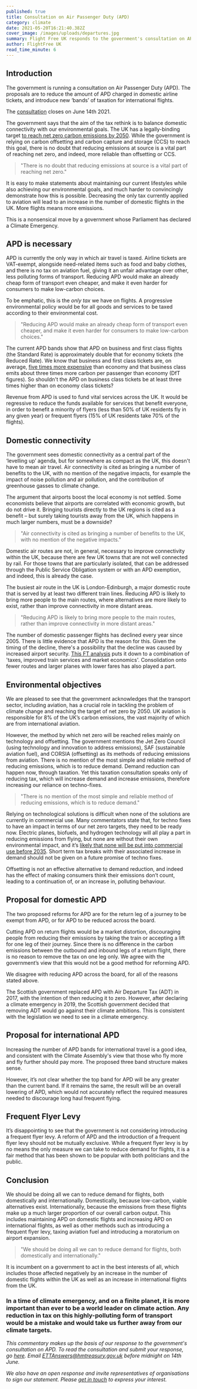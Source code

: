 ```yaml
---
published: true
title: Consultation on Air Passenger Duty (APD)
category: climate
date: 2021-05-20T16:21:40.382Z
cover_image: /images/uploads/departures.jpg
summary: Flight Free UK responds to the government's consultation on APD.
author: FlightFree UK
read_time_minute: 6
---
```

## Introduction

The government is running a consultation on Air Passenger Duty (APD). The proposals are to reduce the amount of APD charged in domestic airline tickets, and introduce new ‘bands’ of taxation for international flights.

The [consultation](https://www.gov.uk/government/consultations/consultation-on-aviation-tax-reform) closes on June 14th 2021.

The government says that the aim of the tax rethink is to balance domestic connectivity with our environmental goals. The UK has a legally-binding target [to reach net zero carbon emissions by 2050](https://www.gov.uk/government/news/uk-becomes-first-major-economy-to-pass-net-zero-emissions-law). While the government is relying on carbon offsetting and carbon capture and storage (CCS) to reach this goal, there is no doubt that reducing emissions at source is a vital part of reaching net zero, and indeed, more reliable than offsetting or CCS.

> "There is no doubt that reducing emissions at source is a vital part of reaching net zero."

It is easy to make statements about maintaining our current lifestyles while also achieving our environmental goals, and much harder to convincingly demonstrate how this is possible. Decreasing the only tax currently applied to aviation will lead to an increase in the number of domestic flights in the UK. More flights means more emissions. 

This is a nonsensical move by a government whose Parliament has declared a Climate Emergency.

## APD is necessary

APD is currently the only way in which air travel is taxed. Airline tickets are VAT-exempt, alongside need-related items such as food and baby clothes, and there is no tax on aviation fuel, giving it an unfair advantage over other, less polluting forms of transport. Reducing APD would make an already cheap form of transport even cheaper, and make it even harder for consumers to make low-carbon choices.

To be emphatic, this is the *only* *tax* we have on flights. A progressive environmental policy would be for all goods and services to be taxed according to their environmental cost.

> "Reducing APD would make an already cheap form of transport even cheaper, and make it even harder for consumers to make low-carbon choices."

The current APD bands show that APD on business and first class flights (the Standard Rate) is approximately double that for economy tickets (the Reduced Rate). We know that business and first class tickets are, on average, [five times more expensive](https://www.ft.com/content/867a5342-c94c-43f6-9783-a817443c9471) than economy and that business class emits about three times more carbon per passenger than economy (DfT figures). So shouldn't the APD on business class tickets be at least three times higher than on economy class tickets?

Revenue from APD is used to fund vital services across the UK. It would be regressive to reduce the funds available for services that benefit everyone, in order to benefit a minority of flyers (less than 50% of UK residents fly in any given year) or frequent flyers (15% of UK residents take 70% of the flights).

## Domestic connectivity

The government sees domestic connectivity as a central part of the ‘levelling up’ agenda, but for somewhere as compact as the UK, this doesn't have to mean air travel. Air connectivity is cited as bringing a number of benefits to the UK, with no mention of the negative impacts, for example the impact of noise pollution and air pollution, and the contribution of greenhouse gasses to climate change.

The argument that airports boost the local economy is not settled. Some economists believe that airports are correlated with economic growth, but do not drive it. Bringing tourists directly to the UK regions is cited as a benefit – but surely taking tourists away from the UK, which happens in much larger numbers, must be a downside? 

> "Air connectivity is cited as bringing a number of benefits to the UK, with no mention of the negative impacts."

Domestic air routes are not, in general, necessary to improve connectivity within the UK, because there are few UK towns that are not well connected by rail. For those towns that are particularly isolated, that can be addressed through the Public Service Obligation system or with an APD exemption, and indeed, this is already the case.

The busiest air route in the UK is London-Edinburgh, a major domestic route that is served by at least two different train lines. Reducing APD is likely to bring more people to the main routes, where alternatives are more likely to exist, rather than improve connectivity in more distant areas.

> "Reducing APD is likely to bring more people to the main routes, rather than improve connectivity in more distant areas."

The number of domestic passenger flights has declined every year since 2005. There is little evidence that APD is the reason for this. Given the timing of the decline, there's a possibility that the decline was caused by increased airport security. [This FT analysis](https://www.ft.com/content/a5929e56-3f21-11e9-b896-fe36ec32aece) puts it down to a combination of 'taxes, improved train services and market economics'. Consolidation onto fewer routes and larger planes with lower fares has also played a part.

## Environmental objectives

We are pleased to see that the government acknowledges that the transport sector, including aviation, has a crucial role in tackling the problem of climate change and reaching the target of net zero by 2050. UK aviation is responsible for 8% of the UK’s carbon emissions, the vast majority of which are from international aviation.

However, the method by which net zero will be reached relies mainly on technology and offsetting. The government mentions the Jet Zero Council (using technology and innovation to address emissions), SAF (sustainable aviation fuel), and CORSIA (offsetting) as its methods of reducing emissions from aviation. There is no mention of the most simple and reliable method of reducing emissions, which is to reduce demand. Demand reduction can happen now, through taxation. Yet this taxation consultation speaks only of reducing tax, which will increase demand and increase emissions, therefore increasing our reliance on techno-fixes.

> "There is no mention of the most simple and reliable method of reducing emissions, which is to reduce demand."

Relying on technological solutions is difficult when none of the solutions are currently in commercial use. Many commentators state that, for techno fixes to have an impact in terms of our net zero targets, they need to be ready now. Electric planes, biofuels, and hydrogen technology will all play a part in reducing emissions from flying, but none are without their own environmental impact, and it’s [likely that none will be put into commercial use before 2035](/post/2021-podcast-series-can-we-fly-carbon-neutral/). Short term tax breaks with their associated increase in demand should not be given on a future promise of techno fixes.

Offsetting is not an effective alternative to demand reduction, and indeed has the effect of making consumers think their emissions don’t count, leading to a continuation of, or an increase in, polluting behaviour.

## Proposal for domestic APD

The two proposed reforms for APD are for the return leg of a journey to be exempt from APD, or for APD to be reduced across the board. 

Cutting APD on return flights would be a market distortion, discouraging people from reducing their emissions by taking the train or accepting a lift for one leg of their journey. Since there is no difference in the carbon emissions between the outbound and inbound legs of a return flight, there is no reason to remove the tax on one leg only. We agree with the government’s view that this would not be a good method for reforming APD.

We disagree with reducing APD across the board, for all of the reasons stated above.

The Scottish government replaced APD with Air Departure Tax (ADT) in 2017, with the intention of then reducing it to zero. However, after declaring a climate emergency in 2019, the Scottish government decided that removing ADT would go against their climate ambitions. This is consistent with the legislation we need to see in a climate emergency.

## Proposal for international APD

Increasing the number of APD bands for international travel is a good idea, and consistent with the Climate Assembly's view that those who fly more and fly further should pay more. The proposed three band structure makes sense. 

However, it’s not clear whether the top band for APD will be any greater than the current band. If it remains the same, the result will be an overall lowering of APD, which would not accurately reflect the required measures needed to discourage long haul frequent flying.

## Frequent Flyer Levy

It’s disappointing to see that the government is not considering introducing a frequent flyer levy. A reform of APD and the introduction of a frequent flyer levy should not be mutually exclusive. While a frequent flyer levy is by no means the only measure we can take to reduce demand for flights, it is a fair method that has been shown to be popular with both politicians and the public. 

## Conclusion

We should be doing all we can to reduce demand for flights, both domestically and internationally. Domestically, because low-carbon, viable alternatives exist. Internationally, because the emissions from these flights make up a much larger proportion of our overall carbon output. This includes maintaining APD on domestic flights and increasing APD on international flights, as well as other methods such as introducing a frequent flyer levy, taxing aviation fuel and introducing a moratorium on airport expansion. 

> "We should be doing all we can to reduce demand for flights, both domestically and internationally." 

It is incumbent on a government to act in the best interests of all, which includes those affected negatively by an increase in the number of domestic flights within the UK as well as an increase in international flights from the UK. 

### In a time of climate emergency, and on a finite planet, it is more important than ever to be a world leader on climate action. Any reduction in tax on this highly-polluting form of transport would be a mistake and would take us further away from our climate targets.

*This commentary makes up the basis of our response to the government's consultation on APD. To read the consultation and submit your response, go [here](https://www.gov.uk/government/consultations/consultation-on-aviation-tax-reform). Email ETTAnswers@hmtreasury.gov.uk before midnight on 14th June.* 

*We also have an open response and invite representatives of organisations to sign our statement. Please [get in touch](mailto:info@flightfree.co.uk) to express your interest.*